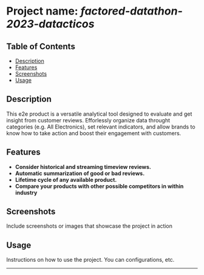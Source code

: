 # Project name: *factored-datathon-2023-datacticos*

## Table of Contents 
- [Description](#description)
- [Features](#features)
- [Screenshots](#screenshots)
- [Usage](#usage)

## Description 

This e2e product is a versatile analytical tool designed to evaluate and get insight from customer reviews. Efforlessly organize data throught categories (e.g. All Electronics), set relevant indicators, and allow brands to know how to take action and boost their engagement with customers.

## Features 

- **Consider historical and streaming timeview reviews.**
- **Automatic summarization of good or bad reviews.**
- **Lifetime cycle of any available product.** 
- **Compare your products with other possible competitors in within industry**

## Screenshots 

Include screenshots or images that showcase the project in action 

## Usage

Instructions on how to use the project. You can configurations, etc.

---
